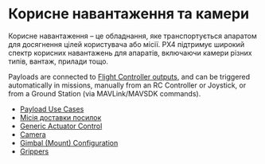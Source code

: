 # Корисне навантаження та камери

Корисне навантаження – це обладнання, яке транспортується апаратом для досягнення цілей користувача або місії.
PX4 підтримує широкий спектр корисних навантажень для апаратів, включаючи камери різних типів, вантаж, прилади тощо.

Payloads are connected to [Flight Controller outputs](../getting_started/px4_basic_concepts.md#outputs-motors-servos-actuators), and can be triggered automatically in missions, manually from an RC Controller or Joystick, or from a Ground Station (via MAVLink/MAVSDK commands).

- [Payload Use Cases](../payloads/use_cases.md)
- [Місія доставки посилок](../flying/package_delivery_mission.md)
- [Generic Actuator Control](../payloads/generic_actuator_control.md)
- [Camera](../camera/index.md)
- [Gimbal \(Mount\) Configuration](../advanced/gimbal_control.md)
- [Grippers](../peripherals/gripper.md)
